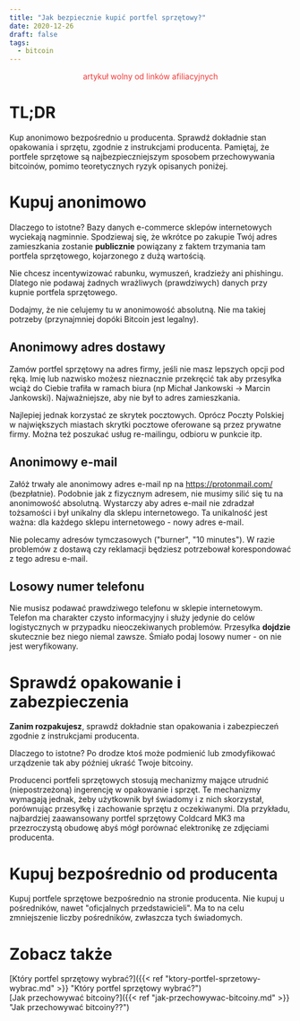 ```yaml
---
title: "Jak bezpiecznie kupić portfel sprzętowy?"
date: 2020-12-26
draft: false
tags:
  - bitcoin
---
```


<p style="text-align: center;"><span style="color: #f03838;">artykuł wolny od linków afiliacyjnych</span></p>

# TL;DR

Kup anonimowo bezpośrednio u producenta. Sprawdź dokładnie stan opakowania i sprzętu, zgodnie z instrukcjami producenta. Pamiętaj, że portfele sprzętowe są najbezpieczniejszym sposobem przechowywania bitcoinów, pomimo teoretycznych ryzyk opisanych poniżej.


# Kupuj anonimowo

Dlaczego to istotne? Bazy danych e-commerce sklepów internetowych wyciekają nagminnie. Spodziewaj się, że wkrótce po zakupie Twój adres zamieszkania zostanie **publicznie** powiązany z faktem trzymania tam portfela sprzętowego, kojarzonego z dużą wartością.

Nie chcesz incentywizować rabunku, wymuszeń, kradzieży ani phishingu. Dlatego nie podawaj żadnych wrażliwych (prawdziwych) danych przy kupnie portfela sprzętowego.

Dodajmy, że nie celujemy tu w anonimowość absolutną. Nie ma takiej potrzeby (przynajmniej dopóki Bitcoin jest legalny).

## Anonimowy adres dostawy

Zamów portfel sprzętowy na adres firmy, jeśli nie masz lepszych opcji pod ręką. Imię lub nazwisko możesz nieznacznie przekręcić tak aby przesyłka wciąż do Ciebie trafiła w ramach biura (np Michał Jankowski -> Marcin Jankowski). Najważniejsze, aby nie był to adres zamieszkania.

Najlepiej jednak korzystać ze skrytek pocztowych. Oprócz Poczty Polskiej w największych miastach skrytki pocztowe oferowane są przez prywatne firmy. Można też poszukać usług re-mailingu, odbioru w punkcie itp.

## Anonimowy e-mail

Załóż trwały ale anonimowy adres e-mail np na https://protonmail.com/ (bezpłatnie). Podobnie jak z fizycznym adresem, nie musimy silić się tu na anonimowość absolutną. Wystarczy aby adres e-mail nie zdradzał tożsamości i był unikalny dla sklepu internetowego. Ta unikalność jest ważna: dla każdego sklepu internetowego - nowy adres e-mail.

Nie polecamy adresów tymczasowych ("burner", "10 minutes"). W razie problemów z dostawą czy reklamacji będziesz potrzebował korespondować z tego adresu e-mail.

## Losowy numer telefonu

Nie musisz podawać prawdziwego telefonu w sklepie internetowym. Telefon ma charakter czysto informacyjny i służy jedynie do celów logistycznych w przypadku nieoczekiwanych problemów. Przesyłka **dojdzie** skutecznie bez niego niemal zawsze. Śmiało podaj losowy numer - on nie jest weryfikowany.


# Sprawdź opakowanie i zabezpieczenia

**Zanim rozpakujesz**, sprawdź dokładnie stan opakowania i zabezpieczeń zgodnie z instrukcjami producenta. 

Dlaczego to istotne? Po drodze ktoś może podmienić lub zmodyfikować urządzenie tak aby później ukraść Twoje bitcoiny.

Producenci portfeli sprzętowych stosują mechanizmy mające utrudnić (niepostrzeżoną) ingerencję w opakowanie i sprzęt. Te mechanizmy wymagają jednak, żeby użytkownik był świadomy i z nich skorzystał, porównując przesyłkę i zachowanie sprzętu z oczekiwanymi. Dla przykładu, najbardziej zaawansowany portfel sprzętowy Coldcard MK3 ma przezroczystą obudowę abyś mógł porównać elektronikę ze zdjęciami producenta. 


# Kupuj bezpośrednio od producenta

Kupuj portfele sprzętowe bezpośrednio na stronie producenta. Nie kupuj u pośredników, nawet "oficjalnych przedstawicieli". Ma to na celu zmniejszenie liczby pośredników, zwłaszcza tych świadomych.


# Zobacz także

[Który portfel sprzętowy wybrać?]({{< ref "ktory-portfel-sprzetowy-wybrac.md" >}} "Który portfel sprzętowy wybrać?")<br />
[Jak przechowywać bitcoiny?]({{< ref "jak-przechowywac-bitcoiny.md" >}} "Jak przechowywać bitcoiny??")

